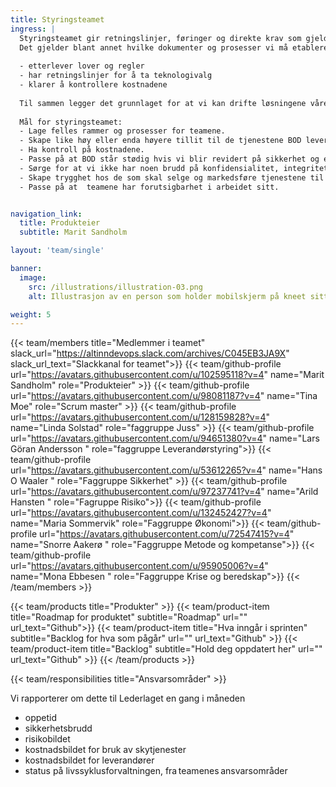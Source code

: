 ```yaml
---
title: Styringsteamet
ingress: |
  Styringsteamet gir retningslinjer, føringer og direkte krav som gjelder for alle teamene. Dette skal sørge for at vi opprettholder høy tillit til de tjenestene BOD leverer.
  Det gjelder blant annet hvilke dokumenter og prosesser vi må etablere og oppdatere for å sikre at vi:
  
  - etterlever lover og regler
  - har retningslinjer for å ta teknologivalg
  - klarer å kontrollere kostnadene
 
  Til sammen legger det grunnlaget for at vi kan drifte løsningene våre på en sikker og stabil måte.<br>
 
  Mål for styringsteamet:
  - Lage felles rammer og prosesser for teamene.
  - Skape like høy eller enda høyere tillit til de tjenestene BOD leverer.
  - Ha kontroll på kostnadene.
  - Passe på at BOD står stødig hvis vi blir revidert på sikkerhet og etterlevelse av  regulatoriske krav.
  - Sørge for at vi ikke har noen brudd på konfidensialitet, integritet og oppnådd, avtalt tilgjengelighet.
  - Skape trygghet hos de som skal selge og markedsføre tjenestene til BOD.
  - Passe på at  teamene har forutsigbarhet i arbeidet sitt.


navigation_link:
  title: Produkteier
  subtitle: Marit Sandholm

layout: 'team/single'

banner:
  image:
    src: /illustrations/illustration-03.png
    alt: Illustrasjon av en person som holder mobilskjerm på kneet sitt

weight: 5
---
```


{{< team/members title="Medlemmer i teamet" slack_url="https://altinndevops.slack.com/archives/C045EB3JA9X" slack_url_text="Slackkanal for teamet">}}
{{< team/github-profile url="https://avatars.githubusercontent.com/u/102595118?v=4" name="Marit Sandholm" role="Produkteier" >}}
{{< team/github-profile url="https://avatars.githubusercontent.com/u/98081187?v=4" name="Tina Moe" role="Scrum master" >}}
{{< team/github-profile url="https://avatars.githubusercontent.com/u/128159828?v=4" name="Linda Solstad" role="faggruppe Juss" >}}
{{< team/github-profile url="https://avatars.githubusercontent.com/u/94651380?v=4" name="Lars Göran Andersson " role="faggruppe Leverandørstyring">}}
{{< team/github-profile url="https://avatars.githubusercontent.com/u/53612265?v=4" name="Hans O Waaler " role="Faggruppe Sikkerhet" >}}
{{< team/github-profile url="https://avatars.githubusercontent.com/u/97237741?v=4" name="Arild Hansten " role="Fagruppe Risiko">}}
{{< team/github-profile url="https://avatars.githubusercontent.com/u/132452427?v=4" name="Maria Sommervik" role="Faggruppe Økonomi">}}
{{< team/github-profile url="https://avatars.githubusercontent.com/u/72547415?v=4" name="Snorre Aakerø " role="Faggruppe Metode og kompetanse">}}
{{< team/github-profile url="https://avatars.githubusercontent.com/u/95905006?v=4" name="Mona Ebbesen  " role="Faggruppe Krise og beredskap">}}
{{< /team/members >}}

{{< team/products title="Produkter" >}}
{{< team/product-item title="Roadmap for produktet" subtitle="Roadmap" url="" url_text="Github">}}
{{< team/product-item title="Hva inngår i sprinten" subtitle="Backlog for hva som pågår" url="" url_text="Github" >}}
{{< team/product-item title="Backlog" subtitle="Hold deg oppdatert her" url="" url_text="Github" >}}
{{< /team/products >}}

{{< team/responsibilities title="Ansvarsområder" >}}

Vi rapporterer om dette  til Lederlaget en gang i måneden 
- oppetid 
- sikkerhetsbrudd 
- risikobildet 
- kostnadsbildet for bruk av skytjenester 
- kostnadsbildet for leverandører 
- status på livssyklusforvaltningen, fra teamenes ansvarsområder
  

